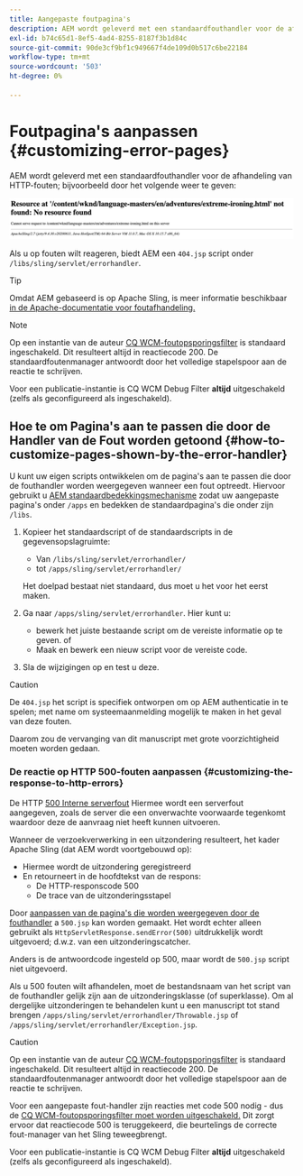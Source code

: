 ```yaml
---
title: Aangepaste foutpagina's
description: AEM wordt geleverd met een standaardfouthandler voor de afhandeling van HTTP-fouten, die kan worden aangepast.
exl-id: b74c65d1-8ef5-4ad4-8255-8187f3b1d84c
source-git-commit: 90de3cf9bf1c949667f4de109d0b517c6be22184
workflow-type: tm+mt
source-wordcount: '503'
ht-degree: 0%

---
```


# Foutpagina&#39;s aanpassen {#customizing-error-pages}

AEM wordt geleverd met een standaardfouthandler voor de afhandeling van HTTP-fouten; bijvoorbeeld door het volgende weer te geven:

![Standaardfoutbericht](assets/error-message-standard.png)

Als u op fouten wilt reageren, biedt AEM een `404.jsp` script onder `/libs/sling/servlet/errorhandler`.

>[!TIP]
>
>Omdat AEM gebaseerd is op Apache Sling, is meer informatie beschikbaar [in de Apache-documentatie voor foutafhandeling.](https://sling.apache.org/documentation/the-sling-engine/errorhandling.html)

>[!NOTE]
>
>Op een instantie van de auteur [CQ WCM-foutopsporingsfilter](/help/implementing/deploying/configuring-osgi.md) is standaard ingeschakeld. Dit resulteert altijd in reactiecode 200. De standaardfoutenmanager antwoordt door het volledige stapelspoor aan de reactie te schrijven.
>
>Voor een publicatie-instantie is CQ WCM Debug Filter **altijd** uitgeschakeld (zelfs als geconfigureerd als ingeschakeld).

## Hoe te om Pagina&#39;s aan te passen die door de Handler van de Fout worden getoond {#how-to-customize-pages-shown-by-the-error-handler}

U kunt uw eigen scripts ontwikkelen om de pagina&#39;s aan te passen die door de fouthandler worden weergegeven wanneer een fout optreedt. Hiervoor gebruikt u [AEM standaardbedekkingsmechanisme](/help/implementing/developing/introduction/overlays.md) zodat uw aangepaste pagina&#39;s onder `/apps` en bedekken de standaardpagina&#39;s die onder zijn `/libs`.

1. Kopieer het standaardscript of de standaardscripts in de gegevensopslagruimte:

   * Van `/libs/sling/servlet/errorhandler/`
   * tot `/apps/sling/servlet/errorhandler/`

   Het doelpad bestaat niet standaard, dus moet u het voor het eerst maken.

1. Ga naar `/apps/sling/servlet/errorhandler`. Hier kunt u:

   * bewerk het juiste bestaande script om de vereiste informatie op te geven. of
   * Maak en bewerk een nieuw script voor de vereiste code.

1. Sla de wijzigingen op en test u deze.

>[!CAUTION]
>
>De `404.jsp` het script is specifiek ontworpen om op AEM authenticatie in te spelen; met name om systeemaanmelding mogelijk te maken in het geval van deze fouten.
>
>Daarom zou de vervanging van dit manuscript met grote voorzichtigheid moeten worden gedaan.

### De reactie op HTTP 500-fouten aanpassen {#customizing-the-response-to-http-errors}

De HTTP [500 Interne serverfout](https://www.w3.org/Protocols/rfc2616/rfc2616-sec10.html) Hiermee wordt een serverfout aangegeven, zoals de server die een onverwachte voorwaarde tegenkomt waardoor deze de aanvraag niet heeft kunnen uitvoeren.

Wanneer de verzoekverwerking in een uitzondering resulteert, het kader Apache Sling (dat AEM wordt voortgebouwd op):

* Hiermee wordt de uitzondering geregistreerd
* En retourneert in de hoofdtekst van de respons:
   * De HTTP-responscode 500
   * De trace van de uitzonderingsstapel

Door [aanpassen van de pagina&#39;s die worden weergegeven door de fouthandler](#how-to-customize-pages-shown-by-the-error-handler) a `500.jsp` kan worden gemaakt. Het wordt echter alleen gebruikt als `HttpServletResponse.sendError(500)` uitdrukkelijk wordt uitgevoerd; d.w.z. van een uitzonderingscatcher.

Anders is de antwoordcode ingesteld op 500, maar wordt de `500.jsp` script niet uitgevoerd.

Als u 500 fouten wilt afhandelen, moet de bestandsnaam van het script van de fouthandler gelijk zijn aan de uitzonderingsklasse (of superklasse). Om al dergelijke uitzonderingen te behandelen kunt u een manuscript tot stand brengen `/apps/sling/servlet/errorhandler/Throwable.jsp` of `/apps/sling/servlet/errorhandler/Exception.jsp`.

>[!CAUTION]
>
>Op een instantie van de auteur [CQ WCM-foutopsporingsfilter](/help/implementing/deploying/configuring-osgi.md) is standaard ingeschakeld. Dit resulteert altijd in reactiecode 200. De standaardfoutenmanager antwoordt door het volledige stapelspoor aan de reactie te schrijven.
>
>Voor een aangepaste fout-handler zijn reacties met code 500 nodig - dus de [CQ WCM-foutopsporingsfilter moet worden uitgeschakeld.](/help/implementing/deploying/configuring-osgi.md) Dit zorgt ervoor dat reactiecode 500 is teruggekeerd, die beurtelings de correcte fout-manager van het Sling teweegbrengt.
>
>Voor een publicatie-instantie is CQ WCM Debug Filter **altijd** uitgeschakeld (zelfs als geconfigureerd als ingeschakeld).
